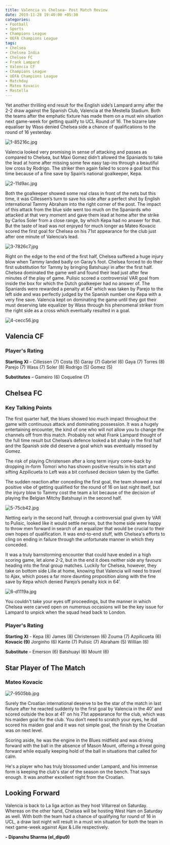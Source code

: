 ```yaml
---
title: Valencia vs Chelsea– Post Match Review
date: 2019-11-28 19:40:00 +05:30
categories:
- Football
- Sports
- Champions League
- UEFA Champions League
tags:
- Chelsea
- Chelsea India
- Chelsea FC
- Frank Lampard
- Valencia CF
- Champions League
- UEFA Champions League
- Matchday
- Mateo Kovacic
- Mastella
---
```


Yet another thrilling end result for the English side’s Lampard army after the 2-2 draw against the Spanish Club, Valencia at the Mestella Stadium. Both the teams after the emphatic fixture has made them on a must win situation next game-week for getting qualify to UCL Round of 16.  The bizarre late equaliser by Wass denied Chelsea side a chance of qualifications to the round of 16 yesterday. 

![1-85216c.jpg](/uploads/1-85216c.jpg)

Valencia looked very promising in sense of attacking and passes as compared to Chelsea, but Maxi Gomez didn’t allowed the Spaniards to take the lead at home after missing some few easy tap-ins through a beautiful low cross by Rodrigo. The striker then again failed to score a goal but this time because of a fine save by Spain’s national goalkeeper, Kepa. 

![2-11d9ac.jpg](/uploads/2-11d9ac.jpg)

Both the goalkeeper showed some real class in front of the nets but this time, it was Cillessen’s turn to save his side after a perfect shot by English international Tammy Abraham into the right corner of the post. The impact of this attack from the blue side went too much on the Spaniards who attacked at that very moment and gave them lead at home after the strike by Carlos Soler from a close range, by which Kepa had no answer for that. But the taste of lead was not enjoyed for much longer as Mateo Kovacic scored the first goal for Chelsea on his 71st appearance for the club just after one minute of Valencia’s lead. 

![3-7826c7.jpg](/uploads/3-7826c7.jpg)

Right on the edge to the end of the first half, Chelsea suffered a huge injury blow when Tammy landed badly on Garay’s foot. Chelsea forced to do their first substitution for Tammy by bringing Batshuayi in after the first half. Chelsea dominated the game well and found their lead just after few minutes of the play of game. Pulisic scored a controversial VAR goal from inside the box for which the Dutch goalkeeper had no answer of. The Spaniards were rewarded a penalty at 64’ which was taken by Parejo to the left side and was perfectly judged by the Spanish number one Kepa with a very fine save. Valencia kept on dominating the game until they got their must deserving late equalizer by Wass through his phenomenal striker from the right side as a cross which eventually resulted in a goal. 

![4-cecc56.jpg](/uploads/4-cecc56.jpg)

## Valencia CF

### Player's Rating

**Starting XI** – Cillessen (7) Costa (5) Garay (7) Gabriel (6) Gaya (7) Torres (8) Parejo (7) Wass (7) Soler (8) Rodrigo (5) Gomez (5)

**Substitutes** – Gameiro (6) Coqueline (7)

## Chelsea FC

### Key Talking Points

The first quarter half, the blues showed too much impact throughout the game with continuous attack and dominating possession. It was a hugely entertaining encounter, the kind of one who will not allow you to change the channels off from this match. Probably not what Frank Lampard thought of the full time result but Chelsea’s defence looked a bit shaky in the first half and the Spanish side did deserve a goal which was eventually missed by Gomez.

The risk of playing Christensen after a long term injury come-back by dropping in-form Tomori who has shown positive results in his start and sifting Azpilicueta to Left was a bit confused decision taken by the Gaffer.

The sudden reaction after conceding the first goal, the team showed a real positive vibe of getting qualified for the round of 16 on last night itself, but the injury blow to Tammy cost the team a lot because of the decision of playing the Belgian Mitchy Batshuayi in the second half. 

![5-75cb42.jpg](/uploads/5-75cb42.jpg)  

Netting early in the second half, through a controversial goal given by VAR to Pulisic, looked like it would settle nerves, but the home side were happy to throw men forward in search of an equalizer that would be crucial to their own hopes of qualification. It was end-to-end stuff, with Chelsea's efforts to cling on ending in failure through the unfortunate manner in which they conceded. 

It was a truly barnstorming encounter that could have ended in a high scoring game, let alone 2-2, but in the end it does neither side any favours heading into the final group matches. Luckily for Chelsea, however, they take on bottom side Lille at home, knowing that Valencia will need to travel to Ajax, which poses a far more daunting proposition along with the fine save by Kepa which denied Parejo’s penalty kick in 64’.

![6-d1119a.jpg](/uploads/6-d1119a.jpg)

You couldn't take your eyes off proceedings, but the manner in which Chelsea were carved open on numerous occasions will be the key issue for Lampard to unpick when the squad head back to London. 

### Player's Rating

**Starting XI** - Kepa (8) James (8) Christensen (6) Zouma (7) Azpilicueta (6) **Kovacic (9)** Jorginho (6) Kante (7) Pulisic (7) Abraham (5) Willian (6)

**Substitute** – Emerson (6) Batshuayi (6) Mount (6)

## Star Player of The Match
### Mateo Kovacic

![7-9505bb.jpg](/uploads/7-9505bb.jpg)

Surely the Croatian international deserve to be the star of the match in last fixture after he reacted suddenly to the first goal by Valencia in the 40’ and scored outside the box at 41’ on his 71st appearance for the club, which was his maiden goal for the club. You don’t need to scratch your eyes, he did scored his maiden goal and it was not simple goal, the finish by the Croatian was on next level. 

Scoring aside, he was the engine in the Blues midfield and was driving forward with the ball in the absence of Mason Mount, offering a threat going forward while equally keeping hold of the ball in situations that called for calm.

He's a player who has truly blossomed under Lampard, and his immense form is keeping the club's star of the season on the bench. That says enough. It was another excellent night from the Croatian. 

## Looking Forward
Valencia is back to La liga action as they host Villarreal on Saturday. Whereas on the other hand, Chelsea will be hosting West Ham on Saturday as well. With both the team had a chance of qualifying for round of 16 in UCL, a draw last night will result in a must win situation for both the team in next game-week against Ajax & Lille respectively. 

**- Dipanshu Sharma (el_dipu9)**